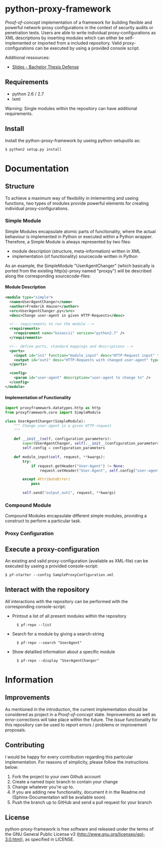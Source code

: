 python-proxy-framework
======================
*Proof-of-concept* implementation of a framework for building flexible and powerful network-proxy configurations in the context of security audits or penetration tests. Users are able to write individual proxy-configurations as XML descriptions by inserting modules which can either be self-implemented or imported from a included repository. Valid proxy-configurations can be executed by using a provided console script.

Additional ressources:
* [Slides - Bachelor Thesis Defense](http://www.fhauser.de/pub/140224_Slides_Thesis.pdf)

## Requirements

* python 2.6 / 2.7
* lxml

Warning: Single modules within the repository can have additional requirements.

## Install

Install the python-proxy-framework by useing python-setuputils as:
    
    $ python2 setup.py install

# Documentation

## Structure
To achieve a maximum way of flexibility in imlementing and useing functions, two types of modules provide powerful elements for creating individual proxy-configurations.

### Simple Module
Simple Modules encapsulate atomic parts of functionality, where the actual behaviour is implemented in Python or executed within a Python wrapper. Therefore, a Simple Module is always represented by two files: 

* module description (structure, meta-information) written in XML
* implementation (of functionality) sourcecode written in Python

As an example, the SimpleModule "UserAgentChanger" (which basically is ported from the existing http(s)-proxy named "proxpy") will be described along the corresponding sourcecode-files:

####  Module Description

```xml
<module type="simple">
  <name>UserAgentChanger</name>
  <author>Frederik Hauser</author>
  <src>UserAgentChanger.py</src>
  <desc>Change user-agent in given HTTP-Requests</desc>

  <!-- requirements to run the module -->
  <requirements>
    <requirement name="binascii" version="python2.7" />
  </requirements>

  <!-- define ports, standard mappings and descriptions -->
  <ports>
    <input id="in1" function="module_input" desc="HTTP-Request input" type="http"/>
    <output id="out1" desc="HTTP-Requests with changed user-agent" type="http"/>
  </ports>

  <config>
    <param id="user-agent" description="user-agent to change to" />
  </config>
</module>
```

#### Implementation of Functionality

```python
import proxyframework.datatypes.http as http
from proxyframework.core import SimpleModule

class UserAgentChanger(SimpleModule):
    """ Change user-agent in a given HTTP-request
    """

    def __init__(self, configuration_parameters):
        super(UserAgentChanger, self).__init__(configuration_parameters)
        self.config = configuration_parameters
        
    def module_input(self, request, **kwargs):
        try:
            if request.getHeader("User-Agent") != None:
                request.setHeader("User-Agent", self.config["user-agent"])

        except AttributeError:
            pass
            
        self.send("output_out1", request, **kwargs)
```

### Compound Module
Compound Modules encapsulate different simple modules, providing a construct to perform a particular task.

### Proxy Configuration

## Execute a proxy-configuration
An existing and valid proxy-configuration (available as XML-file) can be executed by useing a provided console-script:

    $ pf-starter --config SampleProxyConfiguration.xml

## Interact with the repository
All interactions with the repository can be performed with the corresponding console-script:

* Printout a list of all present modules within the repository

        $ pf-repo --list

* Search for a module by giving a search-string

        $ pf-repo --search "UserAgent"

* Show detailled information about a specific module

        $ pf-repo --display "UserAgentChanger"


# Information

## Improvements
As mentioned in the introduction, the current implementation should be considered as project in a *Proof-of-concept* state. Improvements as well as error-corrections will take place within the future. The *Issue* functionality for this repository can be used to report errors / problems or improvement proposals. 

## Contributing

I would be happy for every contribution regarding this particular implementation. For reasons of simplicity, please follow the instructions below:

1. Fork the project to your own Github account
1. Create a named topic branch to contain your change
1. Change whatever you're up to.
1. If you are adding new functionality, document it in the Readme.md (Sphinx-Documentation will be available soon).
1. Push the branch up to GitHub and send a pull request for your branch

## License
python-proxy-framework is free software and released under the terms of the GNU General Public License v3 (http://www.gnu.org/licenses/gpl-3.0.html), as specified in LICENSE.